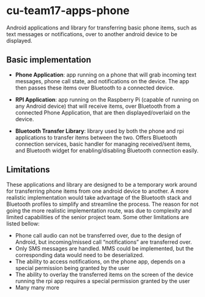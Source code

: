 # cu-team17-apps-phone
Android applications and library for transferring basic phone items, such as text messages or notifications, over to another android device to be displayed.

## Basic implementation
* **Phone Application**: app running on a phone that will grab incoming text messages, phone call state, and notifications on the device.  The app then passes these items over Bluetooth to a connected device.

* **RPI Application**: app running on the Raspberry Pi (capable of running on any Android device) that will receive items, over Bluetooth from a connected Phone Application, that are then displayed/overlaid on the device.

* **Bluetooth Transfer Library**: library used by both the phone and rpi applications to transfer items between the two.  Offers Bluetooth connection services, basic handler for managing received/sent items, and Bluetooth widget for enabling/disabling Bluetooth connection easily.


## Limitations
These applications and library are designed to be a temporary work around for transferring phone items from one android device to another.  A more realistic implementation would take advantage of the Bluetooth stack and Bluetooth profiles to simplify and streamline the process.  The reason for not going the more realistic implementation route, was due to complexity and limited capabilities of the senior project team.  Some other limitations are listed bellow:

* Phone call audio can not be transferred over, due to the design of Android, but incoming/missed call “notifications” are transferred over.
* Only SMS messages are handled.  MMS could be implemented, but the corresponding data would need to be deserialized.
* The ability to access notifications, on the phone app, depends on a special permission being granted by the user
* The ability to overlay the transferred items on the screen of the device running the rpi app requires a special permission granted by the user
* Many many more

